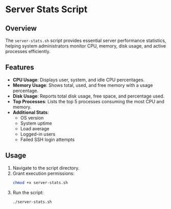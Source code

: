 
# Server Stats Script

## Overview
The `server-stats.sh` script provides essential server performance statistics, helping system administrators monitor CPU, memory, disk usage, and active processes efficiently.

## Features
- **CPU Usage**: Displays user, system, and idle CPU percentages.
- **Memory Usage**: Shows total, used, and free memory with a usage percentage.
- **Disk Usage**: Reports total disk usage, free space, and percentage used.
- **Top Processes**: Lists the top 5 processes consuming the most CPU and memory.
- **Additional Stats**:
  - OS version
  - System uptime
  - Load average
  - Logged-in users
  - Failed SSH login attempts

## Usage
1. Navigate to the script directory.
2. Grant execution permissions:
   ```bash
   chmod +x server-stats.sh
   ```
3. Run the script:
   ```bash
   ./server-stats.sh
   ```



